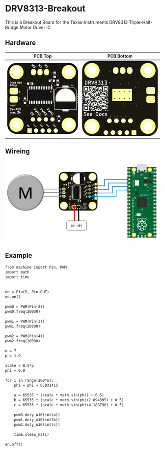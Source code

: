 # DRV8313-Breakout
This is a Breakout Board for the Texas-Instruments DRV8313 Triple-Half-Bridge Motor Driver IC

## Hardware
PCB Top             |  PCB Bottom
:------------------:|:-------------------------:
![PCB Top](documentation/images/DRV8313-Breakout-top.PNG)  |  ![PCB Bottom](documentation/images/DRV8313-Breakout-bottom.PNG)

## Wireing
![Wireing](documentation/images/PiPico_Example_Schematic.PNG)

## Example
```
from machine import Pin, PWM
import math
import time


en = Pin(5, Pin.OUT)
en.on()

pwm0 = PWM(Pin(2))
pwm0.freq(20000)

pwm1 = PWM(Pin(3))
pwm1.freq(20000)

pwm2 = PWM(Pin(4))
pwm2.freq(20000)

u = 7
p = 1.0

scale = 0.5*p
phi = 0.0

for i in range(200*u):
    phi = phi + 0.031415
    
    a = 65535 * (scale * math.sin(phi) + 0.5)
    b = 65535 * (scale * math.sin(phi+2.094395) + 0.5)
    c = 65535 * (scale * math.sin(phi+4.188790) + 0.5)
    
    pwm0.duty_u16(int(a))
    pwm1.duty_u16(int(b))
    pwm2.duty_u16(int(c))
    
    time.sleep_ms(1)

en.off()
```
